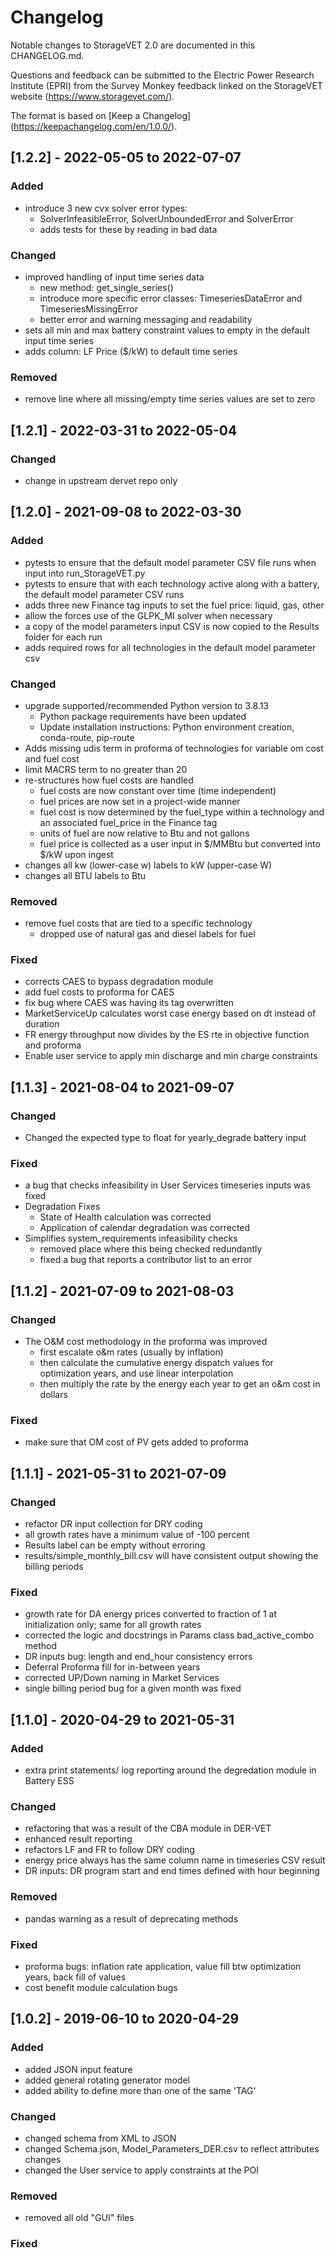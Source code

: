 # Changelog
Notable changes to StorageVET 2.0 are documented in this CHANGELOG.md.

Questions and feedback can be submitted to the Electric Power Research Institute (EPRI) from the Survey Monkey feedback linked on the StorageVET website (https://www.storagevet.com/).

The format is based on [Keep a Changelog] (https://keepachangelog.com/en/1.0.0/).

## [1.2.2] - 2022-05-05 to 2022-07-07
### Added
- introduce 3 new cvx solver error types:
  - SolverInfeasibleError, SolverUnboundedError and SolverError
  - adds tests for these by reading in bad data
### Changed
- improved handling of input time series data
  - new method: get_single_series()
  - introduce more specific error classes: TimeseriesDataError and TimeseriesMissingError
  - better error and warning messaging and readability
- sets all min and max battery constraint values to empty in the default input time series
- adds column: LF Price ($/kW) to default time series
### Removed
- remove line where all missing/empty time series values are set to zero

## [1.2.1] - 2022-03-31 to 2022-05-04
### Changed
- change in upstream dervet repo only

## [1.2.0] - 2021-09-08 to 2022-03-30
### Added
- pytests to ensure that the default model parameter CSV file runs when input into run_StorageVET.py
- pytests to ensure that with each technology active along with a battery, the default model parameter CSV runs
- adds three new Finance tag inputs to set the fuel price: liquid, gas, other
- allow the forces use of the GLPK_MI solver when necessary
- a copy of the model parameters input CSV is now copied to the Results folder for each run
- adds required rows for all technologies in the default model parameter csv

### Changed
- upgrade supported/recommended Python version to 3.8.13
  - Python package requirements have been updated
  - Update installation instructions: Python environment creation, conda-route, pip-route
- Adds missing udis term in proforma of technologies for variable om cost and fuel cost
- limit MACRS term to no greater than 20
- re-structures how fuel costs are handled
  - fuel costs are now constant over time (time independent)
  - fuel prices are now set in a project-wide manner
  - fuel cost is now determined by the fuel_type within a technology and an associated fuel_price in the Finance tag
  - units of fuel are now relative to Btu and not gallons
  - fuel price is collected as a user input in $/MMBtu but converted into $/kW upon ingest
- changes all kw (lower-case w) labels to kW (upper-case W)
- changes all BTU labels to Btu

### Removed
- remove fuel costs that are tied to a specific technology
  - dropped use of natural gas and diesel labels for fuel

### Fixed
- corrects CAES to bypass degradation module
- add fuel costs to proforma for CAES
- fix bug where CAES was having its tag overwritten
- MarketServiceUp calculates worst case energy based on dt instead of duration
- FR energy throughput now divides by the ES rte in objective function and proforma
- Enable user service to apply min discharge and min charge constraints

## [1.1.3] - 2021-08-04 to 2021-09-07
### Changed
- Changed the expected type to float for yearly_degrade battery input

### Fixed
- a bug that checks infeasibility in User Services timeseries inputs was fixed
- Degradation Fixes
  - State of Health calculation was corrected
  - Application of calendar degradation was corrected
- Simplifies system_requirements infeasibility checks
  - removed place where this being checked redundantly
  - fixed a bug that reports a contributor list to an error

## [1.1.2] - 2021-07-09 to 2021-08-03
### Changed
- The O&M cost methodology in the proforma was improved
  - first escalate o&m rates (usually by inflation)
  - then calculate the cumulative energy dispatch values for optimization years, and use linear interpolation
  - then multiply the rate by the energy each year to get an o&m cost in dollars

### Fixed
- make sure that OM cost of PV gets added to proforma

## [1.1.1] - 2021-05-31 to 2021-07-09
### Changed
- refactor DR input collection for DRY coding
- all growth rates have a minimum value of -100 percent
- Results label can be empty without erroring
- results/simple_monthly_bill.csv will have consistent output showing the billing periods

### Fixed
- growth rate for DA energy prices converted to fraction of 1 at initialization only; same for all growth rates
- corrected the logic and docstrings in Params class bad_active_combo method
- DR inputs bug: length and end_hour consistency errors
- Deferral Proforma fill for in-between years
- corrected UP/Down naming in Market Services
- single billing period bug for a given month was fixed

## [1.1.0] - 2020-04-29 to 2021-05-31
### Added
- extra print statements/ log reporting around the degredation module in Battery ESS

### Changed
- refactoring that was a result of the CBA module in DER-VET
- enhanced result reporting
- refactors LF and FR to follow DRY coding
- energy price always has the same column name in timeseries CSV result
- DR inputs: DR program start and end times defined with hour beginning

### Removed
- pandas warning as a result of deprecating methods

### Fixed
- proforma bugs: inflation rate application, value fill btw optimization years, back fill of values
- cost benefit module calculation bugs

## [1.0.2] - 2019-06-10 to 2020-04-29
### Added
- added JSON input feature
- added general rotating generator model
- added ability to define more than one of the same 'TAG'

### Changed
- changed schema from XML to JSON
- changed Schema.json, Model_Parameters_DER.csv to reflect attributes changes
- changed the User service to apply constraints at the POI

### Removed
- removed all old "GUI" files

### Fixed


